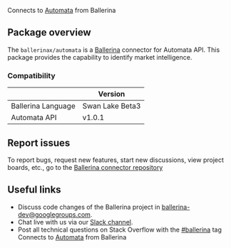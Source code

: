 Connects to [Automata](https://byautomata.io/api/) from Ballerina

## Package overview
The `ballerinax/automata` is a [Ballerina](https://ballerina.io/) connector for Automata API.
This package provides the capability to identify market intelligence.

### Compatibility
|                    | Version         |
|--------------------|-----------------|
| Ballerina Language | Swan Lake Beta3 | 
| Automata API       | v1.0.1          |

## Report issues
To report bugs, request new features, start new discussions, view project boards, etc., go to the [Ballerina connector repository](https://github.com/ballerina-platform/ballerinax-openapi-connectors)

## Useful links
- Discuss code changes of the Ballerina project in [ballerina-dev@googlegroups.com](mailto:ballerina-dev@googlegroups.com).
- Chat live with us via our [Slack channel](https://ballerina.io/community/slack/).
- Post all technical questions on Stack Overflow with the [#ballerina](https://stackoverflow.com/questions/tagged/ballerina) tag
Connects to [Automata](https://api-specs.byautomata.io/?ref=api_landing_0) from Ballerina
